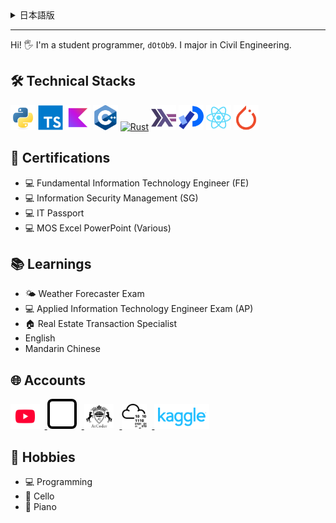 <details>
<summary>日本語版</summary>

こんにちは！🖐️私は学生プログラマの `dOtOb9` です．土木工学を専攻しています.

## 🛠️ 技術スタック

<p align="left">
	<a href="https://www.python.org/" target="_blank"><img src="https://raw.githubusercontent.com/devicons/devicon/master/icons/python/python-original.svg" width="40" height="40" alt="Python"/></a>
	<a href="https://www.typescriptlang.org/" target="_blank"><img src="https://raw.githubusercontent.com/devicons/devicon/master/icons/typescript/typescript-original.svg" width="40" height="40" alt="TypeScript"/></a>
	<a href="https://kotlinlang.org/" target="_blank"><img src="https://raw.githubusercontent.com/devicons/devicon/master/icons/kotlin/kotlin-original.svg" width="40" height="40" alt="Kotlin"/></a>
	<a href="https://isocpp.org/" target="_blank"><img src="https://raw.githubusercontent.com/devicons/devicon/master/icons/cplusplus/cplusplus-original.svg" width="40" height="40" alt="C++"/></a>
	<a href="https://www.rust-lang.org/" target="_blank"><img src="https://www.rust-lang.org/logos/rust-logo-blk.svg" width="40" height="40" alt="Rust"/></a>
	<a href="https://www.haskell.org/" target="_blank"><img src="https://raw.githubusercontent.com/devicons/devicon/master/icons/haskell/haskell-original.svg" width="40" height="40" alt="Haskell"/></a>
	<a href="https://processing.org/" target="_blank"><img src="https://raw.githubusercontent.com/devicons/devicon/master/icons/processing/processing-original.svg" width="40" height="40" alt="Processing"/></a>
	<a href="https://react.dev/" target="_blank"><img src="https://raw.githubusercontent.com/devicons/devicon/master/icons/react/react-original.svg" width="40" height="40" alt="React"/></a>
	<a href="https://pytorch.org/" target="_blank"><img src="https://raw.githubusercontent.com/devicons/devicon/master/icons/pytorch/pytorch-original.svg" width="40" height="40" alt="PyTorch"/></a>
</p>

## 🏅 資格
- 💻 基本情報技術者（FE）
- 💻 情報セキュリティマネジメント（SG）
- 💻 ITパスポート
- 💻 MOS Excel PowerPoint 各種

## 📚 勉強中
- 🌤️ 気象予報士試験
- 💻 応用情報技術者試験（AP）
- 🏠 宅地建物取引士
- 英語
- 中国語

## 🌐 アカウント

<p align="left">
	<a href="https://www.youtube.com/channel/UCYxJQEq7ySx1TZB6M7-PuaQ" target="_blank" rel="noopener noreferrer">
		<img src="https://github.com/dOtOb9/dOtOb9/blob/main/media/YouTube.png?raw=true" height="40" alt="YouTube" style="margin-right:8px; background:transparent;"/>
	</a>
	<a href="https://x.com/dOtOb9" target="_blank" rel="noopener noreferrer">
		<img src="https://github.com/dOtOb9/dOtOb9/blob/main/media/X.png?raw=true" height="40" alt="X(Twitter)" style="background-color:black; border-radius:8px; padding:4px; object-fit:contain; margin-right:8px;"/>
	</a>
	<a href="https://atcoder.jp/users/dOtOb9" target="_blank" rel="noopener noreferrer">
		<img src="https://github.com/dOtOb9/dOtOb9/blob/main/media/AtCoder.png?raw=true" height="40" alt="AtCoder" style="margin-right:8px; background:transparent;"/>
	</a>
	<a href="https://tryhackme.com/p/dOtOb9" target="_blank" rel="noopener noreferrer">
		<img src="https://github.com/dOtOb9/dOtOb9/blob/main/media/TryHackMe.png?raw=true" height="40" alt="TryHackMe" style="margin-right:8px; background:transparent;"/>
	</a>
	<a href="https://www.kaggle.com/dotob9" target="_blank" rel="noopener noreferrer">
		<img src="https://github.com/dOtOb9/dOtOb9/blob/main/media/kaggle.png?raw=true" height="40" alt="Kaggle" style="background:transparent;"/>
	</a>
</p>

## 🥰 趣味
- 💻 プログラミング
- 🎻 チェロ
- 🎹 ピアノ

</details>

---

Hi! 🖐️ I'm a student programmer, `dOtOb9`. I major in Civil Engineering.

## 🛠️ Technical Stacks

<p align="left">
	<a href="https://www.python.org/" target="_blank"><img src="https://raw.githubusercontent.com/devicons/devicon/master/icons/python/python-original.svg" width="40" height="40" alt="Python"/></a>
	<a href="https://www.typescriptlang.org/" target="_blank"><img src="https://raw.githubusercontent.com/devicons/devicon/master/icons/typescript/typescript-original.svg" width="40" height="40" alt="TypeScript"/></a>
	<a href="https://kotlinlang.org/" target="_blank"><img src="https://raw.githubusercontent.com/devicons/devicon/master/icons/kotlin/kotlin-original.svg" width="40" height="40" alt="Kotlin"/></a>
	<a href="https://isocpp.org/" target="_blank"><img src="https://raw.githubusercontent.com/devicons/devicon/master/icons/cplusplus/cplusplus-original.svg" width="40" height="40" alt="C++"/></a>
	<a href="https://www.rust-lang.org/" target="_blank"><img src="https://www.rust-lang.org/logos/rust-logo-blk.svg" width="40" height="40" alt="Rust"/></a>
	<a href="https://www.haskell.org/" target="_blank"><img src="https://raw.githubusercontent.com/devicons/devicon/master/icons/haskell/haskell-original.svg" width="40" height="40" alt="Haskell"/></a>
	<a href="https://processing.org/" target="_blank"><img src="https://raw.githubusercontent.com/devicons/devicon/master/icons/processing/processing-original.svg" width="40" height="40" alt="Processing"/></a>
	<a href="https://react.dev/" target="_blank"><img src="https://raw.githubusercontent.com/devicons/devicon/master/icons/react/react-original.svg" width="40" height="40" alt="React"/></a>
	<a href="https://pytorch.org/" target="_blank"><img src="https://raw.githubusercontent.com/devicons/devicon/master/icons/pytorch/pytorch-original.svg" width="40" height="40" alt="PyTorch"/></a>
</p>

## 🏅 Certifications
- 💻 Fundamental Information Technology Engineer (FE)
- 💻 Information Security Management (SG)
- 💻 IT Passport
- 💻 MOS Excel PowerPoint (Various)

## 📚 Learnings
- 🌤️ Weather Forecaster Exam
- 💻 Applied Information Technology Engineer Exam (AP)
- 🏠 Real Estate Transaction Specialist
- English
- Mandarin Chinese

## 🌐 Accounts

<p align="left">
	<a href="https://www.youtube.com/channel/UCYxJQEq7ySx1TZB6M7-PuaQ" target="_blank" rel="noopener noreferrer">
		<img src="https://github.com/dOtOb9/dOtOb9/blob/main/media/YouTube.png?raw=true" height="40" alt="YouTube" style="margin-right:8px; background:transparent;"/>
	</a>
	<a href="https://x.com/dOtOb9" target="_blank" rel="noopener noreferrer">
		<img src="https://github.com/dOtOb9/dOtOb9/blob/main/media/X.png?raw=true" height="40" alt="X(Twitter)" style="background-color:black; border-radius:8px; padding:4px; object-fit:contain; margin-right:8px;"/>
	</a>
	<a href="https://atcoder.jp/users/dOtOb9" target="_blank" rel="noopener noreferrer">
		<img src="https://github.com/dOtOb9/dOtOb9/blob/main/media/AtCoder.png?raw=true" height="40" alt="AtCoder" style="margin-right:8px; background:transparent;"/>
	</a>
	<a href="https://tryhackme.com/p/dOtOb9" target="_blank" rel="noopener noreferrer">
		<img src="https://github.com/dOtOb9/dOtOb9/blob/main/media/TryHackMe.png?raw=true" height="40" alt="TryHackMe" style="margin-right:8px; background:transparent;"/>
	</a>
	<a href="https://www.kaggle.com/dotob9" target="_blank" rel="noopener noreferrer">
		<img src="https://github.com/dOtOb9/dOtOb9/blob/main/media/kaggle.png?raw=true" height="40" alt="Kaggle" style="background:transparent;"/>
	</a>
</p>

## 🥰 Hobbies
- 💻 Programming
- 🎻 Cello
- 🎹 Piano
